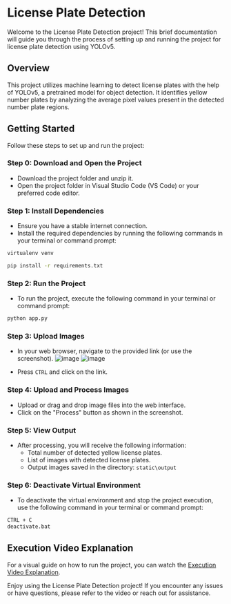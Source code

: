 # License Plate Detection

Welcome to the License Plate Detection project! This brief documentation will guide you through the process of setting up and running the project for license plate detection using YOLOv5.

## Overview

This project utilizes machine learning to detect license plates with the help of YOLOv5, a pretrained model for object detection. It identifies yellow number plates by analyzing the average pixel values present in the detected number plate regions.

## Getting Started

Follow these steps to set up and run the project:

### Step 0: Download and Open the Project

- Download the project folder and unzip it.
- Open the project folder in Visual Studio Code (VS Code) or your preferred code editor.

### Step 1: Install Dependencies

- Ensure you have a stable internet connection.
- Install the required dependencies by running the following commands in your terminal or command prompt:

```bash
virtualenv venv
```
```bash
pip install -r requirements.txt
```

### Step 2: Run the Project

- To run the project, execute the following command in your terminal or command prompt:

```bash
python app.py
```

### Step 3: Upload Images

- In your web browser, navigate to the provided link (or use the screenshot).
![image](https://github.com/pvchaitanya8/License_Plate_Detection/assets/93573686/33e45ba1-d347-41e7-a4ff-5721d89c1aa5)
![image](https://github.com/pvchaitanya8/License_Plate_Detection/assets/93573686/6297405c-0f42-47e6-a621-12d78ff7efec)

- Press `CTRL` and click on the link.

### Step 4: Upload and Process Images

- Upload or drag and drop image files into the web interface.
- Click on the "Process" button as shown in the screenshot.

### Step 5: View Output

- After processing, you will receive the following information:
  - Total number of detected yellow license plates.
  - List of images with detected license plates.
  - Output images saved in the directory: `static\output`

### Step 6: Deactivate Virtual Environment

- To deactivate the virtual environment and stop the project execution, use the following command in your terminal or command prompt:

```bash
CTRL + C
deactivate.bat
```

## Execution Video Explanation

For a visual guide on how to run the project, you can watch the [Execution Video Explanation](https://youtu.be/RZSDA3f23SY).

Enjoy using the License Plate Detection project! If you encounter any issues or have questions, please refer to the video or reach out for assistance.
